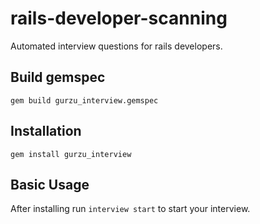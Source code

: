 # rails-developer-scanning
Automated interview questions for rails developers.

## Build gemspec
	gem build gurzu_interview.gemspec

## Installation
	gem install gurzu_interview

## Basic Usage

After installing run `interview start` to start your interview.